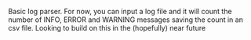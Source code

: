 Basic log parser. For now, you can input a log file and it will count the number of INFO, ERROR and WARNING messages saving the count in an csv file. 
Looking to build on this in the (hopefully) near future

